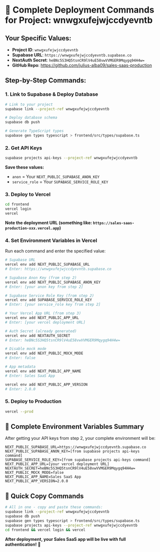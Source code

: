 # 🚀 Complete Deployment Commands for Project: wnwgxufejwjccdyevntb

## Your Specific Values:
- **Project ID**: `wnwgxufejwjccdyevntb`
- **Supabase URL**: `https://wnwgxufejwjccdyevntb.supabase.co`
- **NextAuth Secret**: `heBNc5S3HQ5tsnCR9lV4uE58vwVVMGER9Mqygq94H4w=`
- **GitHub Repo**: https://github.com/julius-alba09/sales-saas-production

## Step-by-Step Commands:

### 1. Link to Supabase & Deploy Database
```bash
# Link to your project
supabase link --project-ref wnwgxufejwjccdyevntb

# Deploy database schema
supabase db push

# Generate TypeScript types
supabase gen types typescript > frontend/src/types/supabase.ts
```

### 2. Get API Keys
```bash
supabase projects api-keys --project-ref wnwgxufejwjccdyevntb
```
**Save these values:**
- `anon` = Your `NEXT_PUBLIC_SUPABASE_ANON_KEY`
- `service_role` = Your `SUPABASE_SERVICE_ROLE_KEY`

### 3. Deploy to Vercel
```bash
cd frontend
vercel login
vercel
```
**Note the deployment URL (something like: `https://sales-saas-production-xxx.vercel.app`)**

### 4. Set Environment Variables in Vercel

Run each command and enter the specified value:

```bash
# Supabase URL
vercel env add NEXT_PUBLIC_SUPABASE_URL
# Enter: https://wnwgxufejwjccdyevntb.supabase.co

# Supabase Anon Key (from step 2)
vercel env add NEXT_PUBLIC_SUPABASE_ANON_KEY
# Enter: [your anon key from step 2]

# Supabase Service Role Key (from step 2)
vercel env add SUPABASE_SERVICE_ROLE_KEY
# Enter: [your service_role key from step 2]

# Your Vercel App URL (from step 3)
vercel env add NEXT_PUBLIC_APP_URL
# Enter: [your vercel deployment URL]

# Auth Secret (already generated)
vercel env add NEXTAUTH_SECRET
# Enter: heBNc5S3HQ5tsnCR9lV4uE58vwVVMGER9Mqygq94H4w=

# Disable mock mode
vercel env add NEXT_PUBLIC_MOCK_MODE
# Enter: false

# App metadata
vercel env add NEXT_PUBLIC_APP_NAME
# Enter: Sales SaaS App

vercel env add NEXT_PUBLIC_APP_VERSION
# Enter: 2.0.0
```

### 5. Deploy to Production
```bash
vercel --prod
```

## 🎉 Complete Environment Variables Summary

After getting your API keys from step 2, your complete environment will be:

```env
NEXT_PUBLIC_SUPABASE_URL=https://wnwgxufejwjccdyevntb.supabase.co
NEXT_PUBLIC_SUPABASE_ANON_KEY=[from supabase projects api-keys command]
SUPABASE_SERVICE_ROLE_KEY=[from supabase projects api-keys command]
NEXT_PUBLIC_APP_URL=[your vercel deployment URL]
NEXTAUTH_SECRET=heBNc5S3HQ5tsnCR9lV4uE58vwVVMGER9Mqygq94H4w=
NEXT_PUBLIC_MOCK_MODE=false
NEXT_PUBLIC_APP_NAME=Sales SaaS App
NEXT_PUBLIC_APP_VERSION=2.0.0
```

## 🔗 Quick Copy Commands

```bash
# All in one - copy and paste these commands:
supabase link --project-ref wnwgxufejwjccdyevntb
supabase db push
supabase gen types typescript > frontend/src/types/supabase.ts
supabase projects api-keys --project-ref wnwgxufejwjccdyevntb
cd frontend && vercel login && vercel
```

**After deployment, your Sales SaaS app will be live with full authentication!** 🚀